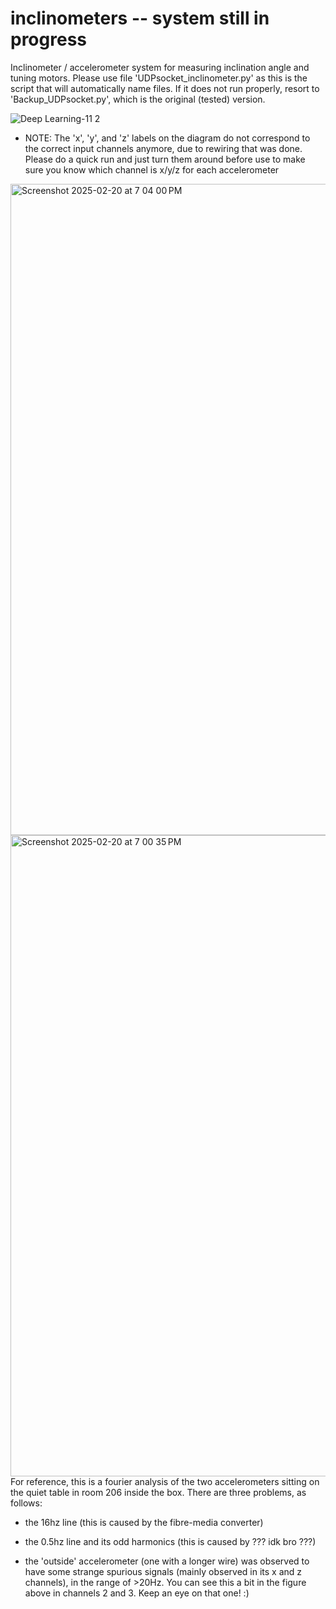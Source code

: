 # inclinometers -- system still in progress
Inclinometer / accelerometer system for measuring inclination angle and tuning motors. Please use file 'UDPsocket_inclinometer.py' as this is the script that will automatically name files. If it does not run properly, resort to 'Backup_UDPsocket.py', which is the original (tested) version.

![Deep Learning-11 2](https://github.com/user-attachments/assets/25a91a8b-a0da-4dc1-b8b6-8d3bf5477a1d)
* NOTE: The 'x', 'y', and 'z' labels on the diagram do not correspond to the correct input channels anymore, due to rewiring that was done. Please do a quick run and just turn them around before use to make sure you know which channel is x/y/z for each accelerometer

<img width="1042" alt="Screenshot 2025-02-20 at 7 04 00 PM" src="https://github.com/user-attachments/assets/750f7eca-c2e5-4107-b66d-b463f6aec26a" />
<img width="1026" alt="Screenshot 2025-02-20 at 7 00 35 PM" src="https://github.com/user-attachments/assets/2968d4f2-d47d-4d62-8944-273dad38e4e5" />
For reference, this is a fourier analysis of the two accelerometers sitting on the quiet table in room 206 inside the box. There are three problems, as follows:

- the 16hz line (this is caused by the fibre-media converter)

- the 0.5hz line and its odd harmonics (this is caused by ??? idk bro ???)

- the 'outside' accelerometer (one with a longer wire) was observed to have some strange spurious signals (mainly observed in its x and z channels), in the range of >20Hz. You can see this a bit in the figure above in channels 2 and 3. Keep an eye on that one! :)
